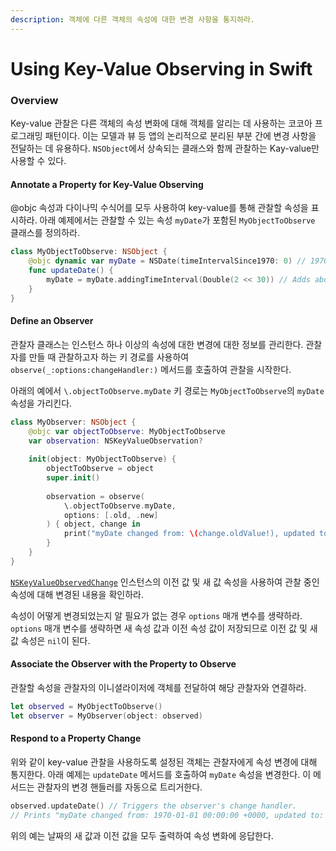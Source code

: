 ```yaml
---
description: 객체에 다른 객체의 속성에 대한 변경 사항을 통지하라.
---
```


# Using Key-Value Observing in Swift

### Overview

Key-value 관찰은 다른 객체의 속성 변화에 대해 객체를 알리는 데 사용하는 코코아 프로그래밍 패턴이다. 이는 모델과 뷰 등 앱의 논리적으로 분리된 부분 간에 변경 사항을 전달하는 데 유용하다. `NSObject`에서 상속되는 클래스와 함께 관찰하는 Kay-value만 사용할 수 있다.

#### Annotate a Property for Key-Value Observing <a id="2990176"></a>

@objc 속성과 다이나믹 수식어를 모두 사용하여 key-value를 통해 관찰할 속성을 표시하라. 아래 예제에서는 관찰할 수 있는 속성 `myDate`가 포함된 `MyObjectToObserve` 클래스를 정의하라.

```swift
class MyObjectToObserve: NSObject {
    @objc dynamic var myDate = NSDate(timeIntervalSince1970: 0) // 1970
    func updateDate() {
        myDate = myDate.addingTimeInterval(Double(2 << 30)) // Adds about 68 years.
    }
}
```

#### Define an Observer <a id="2990177"></a>

관찰자 클래스는 인스턴스 하나 이상의 속성에 대한 변경에 대한 정보를 관리한다. 관찰자를 만들 때 관찰하고자 하는 키 경로를 사용하여 `observe(_:options:changeHandler:)` 메서드를 호출하여 관찰을 시작한다.

아래의 예에서 `\.objectToObserve.myDate` 키 경로는 `MyObjectToObserve`의 `myDate` 속성을 가리킨다.

```swift
class MyObserver: NSObject {
    @objc var objectToObserve: MyObjectToObserve
    var observation: NSKeyValueObservation?
    
    init(object: MyObjectToObserve) {
        objectToObserve = object
        super.init()
        
        observation = observe(
            \.objectToObserve.myDate,
            options: [.old, .new]
        ) { object, change in
            print("myDate changed from: \(change.oldValue!), updated to: \(change.newValue!)")
        }
    }
}
```

[`NSKeyValueObservedChange`](https://developer.apple.com/documentation/foundation/nskeyvalueobservedchange) 인스턴스의 이전 값 및 새 값 속성을 사용하여 관찰 중인 속성에 대해 변경된 내용을 확인하라.

속성이 어떻게 변경되었는지 알 필요가 없는 경우 `options` 매개 변수를 생략하라. `options` 매개 변수를 생략하면 새 속성 값과 이전 속성 값이 저장되므로 이전 값 및 새 값 속성은 `nil`이 된다.

#### Associate the Observer with the Property to Observe <a id="2990173"></a>

관찰할 속성을 관찰자의 이니셜라이저에 객체를 전달하여 해당 관찰자와 연결하라.

```swift
let observed = MyObjectToObserve()
let observer = MyObserver(object: observed)
```

#### Respond to a Property Change <a id="2990175"></a>

위와 같이 key-value 관찰을 사용하도록 설정된 객체는 관찰자에게 속성 변경에 대해 통지한다. 아래 예제는 `updateDate` 메서드를 호출하여 `myDate` 속성을 변경한다. 이 메서드는 관찰자의 변경 핸들러를 자동으로 트리거한다.

```swift
observed.updateDate() // Triggers the observer's change handler.
// Prints "myDate changed from: 1970-01-01 00:00:00 +0000, updated to: 2038-01-19 03:14:08 +0000"
```

위의 예는 날짜의 새 값과 이전 값을 모두 출력하여 속성 변화에 응답한다.

